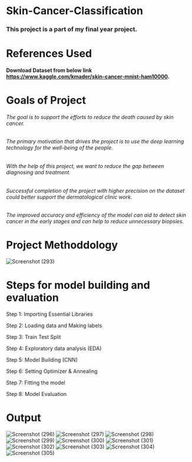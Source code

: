 # Skin-Cancer-Classification

### This project is a part of my final year project.

# References Used
#### Download Dataset from below link  https://www.kaggle.com/kmader/skin-cancer-mnist-ham10000.


# Goals of Project
###### The goal is to support the efforts to reduce the death caused by skin cancer. 
###### The primary motivation that drives the project is to use the deep learning technology for the well-being of the people.
###### With the help of this project, we want to reduce the gap between diagnosing and treatment.
###### Successful completion of the project with higher precision on the dataset could better support the dermatological clinic work.
###### The improved accuracy and efficiency of the model can aid to detect skin cancer in the early stages and can help to reduce unnecessary biopsies.

# Project Methoddology

![Screenshot (293)](https://github.com/Shradd20/Skin-Cancer-Classification/assets/68496510/f3a848f2-afff-478a-b6cb-a37537d09256)

# Steps for model building and evaluation
Step 1: Importing Essential Libraries

Step 2: Loading data and Making labels

Step 3: Train Test Split

Step 4: Exploratory data analysis (EDA)

Step 5: Model Building (CNN)

Step 6: Setting Optimizer & Annealing

Step 7: Fitting the model

Step 8: Model Evaluation

# Output
![Screenshot (296)](https://github.com/Shradd20/Skin-Cancer-Classification/assets/68496510/131d1479-dfe8-4d61-a8e8-03e8a92e7dbf)
![Screenshot (297)](https://github.com/Shradd20/Skin-Cancer-Classification/assets/68496510/59b3de61-76c0-4d6d-b873-6674fb40d615)
![Screenshot (298)](https://github.com/Shradd20/Skin-Cancer-Classification/assets/68496510/218b8bd9-526f-4380-870f-ccfa56645c25)
![Screenshot (299)](https://github.com/Shradd20/Skin-Cancer-Classification/assets/68496510/afc63cf8-c84f-45de-951f-b4b0096d5911)
![Screenshot (300)](https://github.com/Shradd20/Skin-Cancer-Classification/assets/68496510/4968a43f-a6b0-4976-a23f-1dc0f758e8ad)
![Screenshot (301)](https://github.com/Shradd20/Skin-Cancer-Classification/assets/68496510/d5276046-6cfd-4da6-b983-678fe92af5ce)
![Screenshot (302)](https://github.com/Shradd20/Skin-Cancer-Classification/assets/68496510/54866f4c-742c-4854-961f-7ac7456be6a3)
![Screenshot (303)](https://github.com/Shradd20/Skin-Cancer-Classification/assets/68496510/6b45a4b2-7ecd-49af-b704-a22d9b630a3a)
![Screenshot (304)](https://github.com/Shradd20/Skin-Cancer-Classification/assets/68496510/4a0cd43b-28d8-423f-a96d-821d929f3e19)
![Screenshot (305)](https://github.com/Shradd20/Skin-Cancer-Classification/assets/68496510/c4b2c591-ad0c-4b2d-8ac4-d9b1c729894b)












